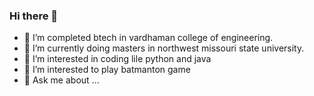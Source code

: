 ### Hi there 👋



- 🔭 I’m completed btech in vardhaman college of engineering.
- 🌱 I’m currently doing masters in northwest missouri state university.
- 👯 I’m interested in coding lile python and java
- 🤔 I’m interested to play batmanton game
- 💬 Ask me about ...

